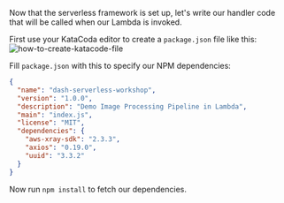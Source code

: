 Now that the serverless framework is set up, let's write our handler code that will be called when our Lambda is invoked.

First use your KataCoda editor to create a `package.json` file like this:
![how-to-create-katacode-file](https://d2ddoduugvun08.cloudfront.net/items/0J0v0q3S2J120l1Y1v3G/Image%202019-07-15%20at%204.24.40%20PM.png)

Fill `package.json` with this to specify our NPM dependencies:

```json
{
  "name": "dash-serverless-workshop",
  "version": "1.0.0",
  "description": "Demo Image Processing Pipeline in Lambda",
  "main": "index.js",
  "license": "MIT",
  "dependencies": {
    "aws-xray-sdk": "2.3.3",
    "axios": "0.19.0",
    "uuid": "3.3.2"
  }
}
```

Now run `npm install` to fetch our dependencies.
